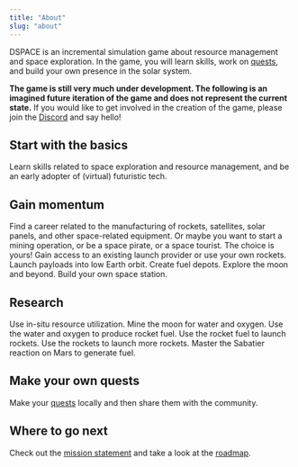 ```yaml
---
title: "About"
slug: "about"
---
```


DSPACE is an incremental simulation game about resource management and space exploration. In the game, you will learn skills, work on [quests](/quests), and build your own presence in the solar system. 

**The game is still very much under development. The following is an imagined future iteration of the game and does not represent the current state.** If you would like to get involved in the creation of the game, please join the [Discord](https://discord.gg/A3UAfYvnxM) and say hello!

## Start with the basics

Learn skills related to space exploration and resource management, and be an early adopter of (virtual) futuristic tech.

## Gain momentum

Find a career related to the manufacturing of rockets, satellites, solar panels, and other space-related equipment. Or maybe you want to start a mining operation, or be a space pirate, or a space tourist. The choice is yours! Gain access to an existing launch provider or use your own rockets. Launch payloads into low Earth orbit. Create fuel depots. Explore the moon and beyond. Build your own space station.

## Research

Use in-situ resource utilization. Mine the moon for water and oxygen. Use the water and oxygen to produce rocket fuel. Use the rocket fuel to launch rockets. Use the rockets to launch more rockets. Master the Sabatier reaction on Mars to generate fuel.

## Make your own quests

Make your [quests](/quests) locally and then share them with the community.

## Where to go next

Check out the [mission statement](/docs/mission) and take a look at the [roadmap](/docs/roadmap).

